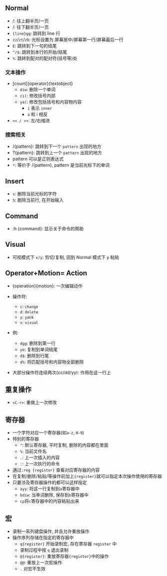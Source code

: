 ## Normal
* <C-u>/<C-b>: 往上翻半页/一页
* <C-d>/<C-f>: 往下翻半页/一页
* `{line}gg`: 跳转到 line 行
* `zz`/`zt`/`zb`: 光标设置为 屏幕居中/屏幕第一行/屏幕最后一行
* `E`: 跳转到下一句的结尾
* `^/$`: 跳转到本行的开始/结尾
* `%`: 跳转到配对的配对符(括号等)处
### 文本操作
* [count]{operator}{textobject}
    * `diw`: 删除一个单词
    * `ci(`: 修改括号内部
    * `ya(`: 修改包括括号和内容物内容
        * `i` 表示 `inner`
        * `a` 和 i 相反
* `<< / >>`: 左/右缩进   
### 搜索相关
* /{pattern}: 跳转到下一个 `pattern` 出现的地方
* ?{pattern}: 跳转到上一个 `pattern` 出现的地方
* pattern 可以是正则表达式
* `*`: 等价于 /{pattern}, pattern 是当前光标下的单词 
## Insert
* `s`: 删除当前光标的字符
* `S`: 删除当前行, 在开始输入
## Command
* :h {command}: 显示关于命令的帮助
## Visual
* 可视模式下 `x/y`: 剪切/复制, 回到 Normal 模式下 `p` 粘贴
## Operator+Motion= Action
* {operation}{motion}: 一次编辑动作  

* 操作符:
    * `c`: `change` 
    * `d`: `delete`
    * `y`: `yank` 
    * `v`: `visual`
* 例:
    * `dgg`: 删除到第一行
    * `ye`: 复制到单词结尾
    * `d$`: 删除到行尾
    * `d%`: 将匹配括号和内容物全部删除
* 大部分操作符连续两次(cc/dd/yy): 作用在这一行上
## 重复操作
* `<C-r>`: 重做上一次修改
## 寄存器
* 一个字符对应一个寄存器(如`a-z`, `0-9`)
* 特别的寄存器
    * `"`: 默认寄存器, 平时复制, 删除的内容都在里面
    * `%`: 当前文件名
    * `.`: 上一次插入的内容
    * `:`: 上一次执行的命令
* 通过`:reg {register}` 查看对应寄存器的内容
* 在复制/删除/粘贴/等操作前加上`{register}`就可以指定本次操作使用的寄存器
* 只要涉及寄存器操作的都可以这样指定
    * `ayy`: 将这一行复制到`a`寄存器中
    * `bdiw`: 当单词删除, 保存到`b`寄存器中
    * `cp`将`c`寄存器中的内容粘贴出来
## 宏
* 录制一系列键盘操作, 并且允许重放操作
* 操作序列存储在指定的寄存器中
    * `q{register}` 开始录制宏, 存在寄存器 `register` 中
    * 录制过程中按 `q` 退出录制
    * `@{register}`: 重放寄存器`{register}`中的操作
    * `@@`: 重放上一次宏操作
    * `.` 对宏不生效